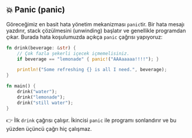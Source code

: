 ## 💥 Panic (panic)

Göreceğimiz en basit hata yönetim mekanizması `panic`tir. Bir hata mesajı yazdırır, stack çözülmesini (unwinding) başlatır ve genellikle programdan çıkar. Burada hata koşulumuzda açıkça `panic` çağrısı yapıyoruz:

```rust
fn drink(beverage: &str) {
    // Çok fazla şekerli içecek içmemelisiniz.
    if beverage == "lemonade" { panic!("AAAaaaaa!!!!"); }

    println!("Some refreshing {} is all I need.", beverage);
}

fn main() {
    drink("water");
    drink("lemonade");
    drink("still water");
}
```

👉 İlk `drink` çağrısı çalışır. İkincisi `panic` ile programı sonlandırır ve bu yüzden üçüncü çağrı hiç çalışmaz.

